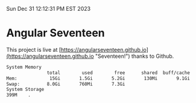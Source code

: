 Sun Dec 31 12:12:31 PM EST 2023

# Angular Seventeen


This project is live at [https://angularseventeen.github.io](https://angularseventeen.github.io "Seventeen!") thanks to Github.

```bash
System Memory
               total        used        free      shared  buff/cache   available
Mem:            15Gi       1.5Gi       5.2Gi       130Mi       9.1Gi        13Gi
Swap:          8.0Gi       760Mi       7.3Gi
System Storage
399M	.
```
